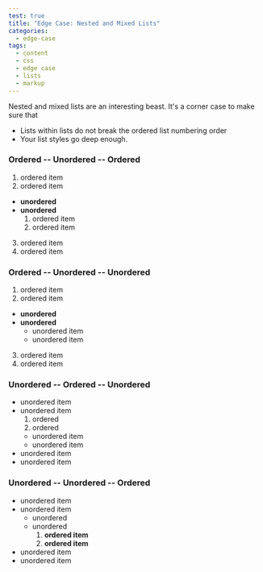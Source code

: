 ```yaml
---
test: true
title: "Edge Case: Nested and Mixed Lists"
categories:
  - edge-case
tags:
  - content
  - css
  - edge case
  - lists
  - markup
---
```


Nested and mixed lists are an interesting beast. It's a corner case to make sure
that

- Lists within lists do not break the ordered list numbering order
- Your list styles go deep enough.

### Ordered -- Unordered -- Ordered

1.  ordered item
2.  ordered item

- **unordered**
- **unordered**
  1.  ordered item
  2.  ordered item

3.  ordered item
4.  ordered item

### Ordered -- Unordered -- Unordered

1.  ordered item
2.  ordered item

- **unordered**
- **unordered**
  - unordered item
  - unordered item

3.  ordered item
4.  ordered item

### Unordered -- Ordered -- Unordered

- unordered item
- unordered item
  1.  ordered
  2.  ordered
  - unordered item
  - unordered item
- unordered item
- unordered item

### Unordered -- Unordered -- Ordered

- unordered item
- unordered item
  - unordered
  - unordered
    1.  **ordered item**
    2.  **ordered item**
- unordered item
- unordered item
